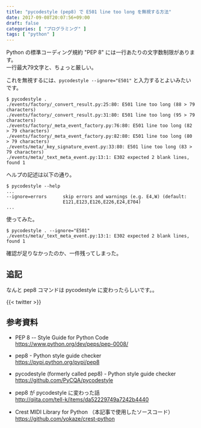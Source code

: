 ```yaml
---
title: "pycodestyle (pep8) で E501 line too long を無視する方法"
date: 2017-09-08T20:07:56+09:00
draft: false
categories: [ "プログラミング" ]
tags: [ "python" ]
---
```

Python の標準コーディング規約 "PEP 8" には一行あたりの文字数制限があります。<br />
一行最大79文字と、ちょっと厳しい。

これを無視するには、`pycodestyle --ignore="E501"` と入力するとよいみたいです。

```shell
$ pycodestyle .
./events/factory/_convert_result.py:25:80: E501 line too long (88 > 79 characters)
./events/factory/_convert_result.py:31:80: E501 line too long (95 > 79 characters)
./events/factory/_meta_event_factory.py:76:80: E501 line too long (82 > 79 characters)
./events/factory/_meta_event_factory.py:82:80: E501 line too long (80 > 79 characters)
./events/meta/_key_signature_event.py:33:80: E501 line too long (83 > 79 characters)
./events/meta/_text_meta_event.py:13:1: E302 expected 2 blank lines, found 1
```

ヘルプの記述は以下の通り。

```shell
$ pycodestyle --help
...
--ignore=errors      skip errors and warnings (e.g. E4,W) (default:
                     E121,E123,E126,E226,E24,E704)
...
```

使ってみた。

```shell
$ pycodestyle . --ignore="E501"
./events/meta/_text_meta_event.py:13:1: E302 expected 2 blank lines, found 1
```
確認が足りなかったのか、一件残ってしまった。

## 追記

なんと pep8 コマンドは pycodestyle に変わったらしいです。。

{{< twitter >}}

## 参考資料

- PEP 8 -- Style Guide for Python Code<br />
  https://www.python.org/dev/peps/pep-0008/

- pep8 - Python style guide checker<br />
  https://pypi.python.org/pypi/pep8

- pycodestyle (formerly called pep8) - Python style guide checker<br />
  https://github.com/PyCQA/pycodestyle

- pep8 が pycodestyle に変わった話<br />
  http://qiita.com/tell-k/items/da52229749a7242b4440

- Crest MIDI Library for Python （本記事で使用したソースコード）<br />
  https://github.com/yokaze/crest-python
